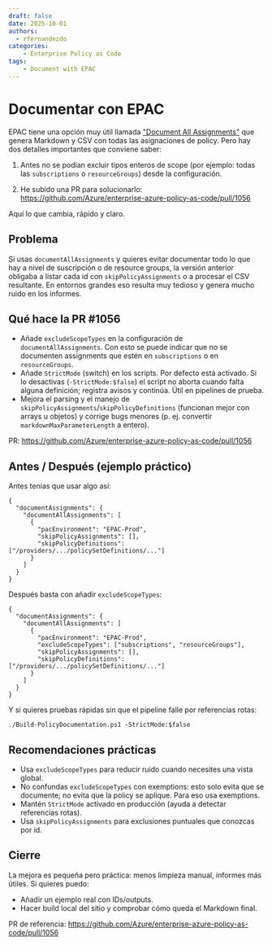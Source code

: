 ```yaml
---
draft: false
date: 2025-10-01
authors:
  - rfernandezdo
categories:
    - Enterprise Policy as Code
tags:
    - Document with EPAC
---
```


# Documentar con EPAC

EPAC tiene una opción muy útil llamada ["Document All Assignments"](https://azure.github.io/enterprise-azure-policy-as-code/operational-scripts-documenting-policy/#document-all-assignments) que genera Markdown y CSV con todas las asignaciones de policy. Pero hay dos detalles importantes que conviene saber:

1) Antes no se podían excluir tipos enteros de scope (por ejemplo: todas las
   `subscriptions` o `resourceGroups`) desde la configuración.

2) He subido una PR para solucionarlo: https://github.com/Azure/enterprise-azure-policy-as-code/pull/1056

Aquí lo que cambia, rápido y claro.

## Problema

Si usas `documentAllAssignments` y quieres evitar documentar todo lo que hay a
nivel de suscripción o de resource groups, la versión anterior obligaba a
listar cada id con `skipPolicyAssignments` o a procesar el CSV resultante.
En entornos grandes eso resulta muy tedioso y genera mucho ruido en los
informes.

## Qué hace la PR #1056

- Añade `excludeScopeTypes` en la configuración de `documentAllAssignments`.
  Con esto se puede indicar que no se documenten assignments que estén en
  `subscriptions` o en `resourceGroups`.
- Añade `StrictMode` (switch) en los scripts. Por defecto está activado. Si lo
  desactivas (`-StrictMode:$false`) el script no aborta cuando falta alguna
  definición; registra avisos y continúa. Útil en pipelines de prueba.
- Mejora el parsing y el manejo de `skipPolicyAssignments`/`skipPolicyDefinitions`
  (funcionan mejor con arrays u objetos) y corrige bugs menores (p. ej.
  convertir `markdownMaxParameterLength` a entero).

PR: https://github.com/Azure/enterprise-azure-policy-as-code/pull/1056

## Antes / Después (ejemplo práctico)

Antes tenías que usar algo así:

```jsonc
{
  "documentAssignments": {
    "documentAllAssignments": [
      {
        "pacEnvironment": "EPAC-Prod",
        "skipPolicyAssignments": [],
        "skipPolicyDefinitions": ["/providers/.../policySetDefinitions/..."]
      }
    ]
  }
}
```

Después basta con añadir `excludeScopeTypes`:

```jsonc
{
  "documentAssignments": {
    "documentAllAssignments": [
      {
        "pacEnvironment": "EPAC-Prod",
        "excludeScopeTypes": ["subscriptions", "resourceGroups"],
        "skipPolicyAssignments": [],
        "skipPolicyDefinitions": ["/providers/.../policySetDefinitions/..."]
      }
    ]
  }
}
```

Y si quieres pruebas rápidas sin que el pipeline falle por referencias
rotas:

```pwsh
./Build-PolicyDocumentation.ps1 -StrictMode:$false
```

## Recomendaciones prácticas

- Usa `excludeScopeTypes` para reducir ruido cuando necesites una vista global.
- No confundas `excludeScopeTypes` con exemptions: esto solo evita que se
  documente; no evita que la policy se aplique. Para eso usa exemptions.
- Mantén `StrictMode` activado en producción (ayuda a detectar referencias rotas).
- Usa `skipPolicyAssignments` para exclusiones puntuales que conozcas por id.

## Cierre

La mejora es pequeña pero práctica: menos limpieza manual, informes más
útiles. Si quieres puedo:

- Añadir un ejemplo real con IDs/outputs.
- Hacer build local del sitio y comprobar cómo queda el Markdown final.

PR de referencia: https://github.com/Azure/enterprise-azure-policy-as-code/pull/1056

